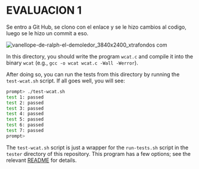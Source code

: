 <h1>EVALUACION 1</h1>

<p>Se entro a Git Hub, se clono con el enlace y se le hizo cambios al codigo, luego se le hizo un commit a eso.  </p>

![vanellope-de-ralph-el-demoledor_3840x2400_xtrafondos com](https://user-images.githubusercontent.com/111312908/184712228-016d8be4-bdbe-4c7b-afe6-d8b0238bd315.jpg)
























In this directory, you should write the program `wcat.c` and compile it into
the binary `wcat` (e.g., `gcc -o wcat wcat.c -Wall -Werror`).

After doing so, you can run the tests from this directory by running the
`test-wcat.sh` script. If all goes well, you will see:

```sh
prompt> ./test-wcat.sh
test 1: passed
test 2: passed
test 3: passed
test 4: passed
test 5: passed
test 6: passed
test 7: passed
prompt>
```

The `test-wcat.sh` script is just a wrapper for the `run-tests.sh` script in
the `tester` directory of this repository. This program has a few options; see
the relevant
[README](https://github.com/remzi-arpacidusseau/ostep-projects/blob/master/tester/README.md)
for details.



